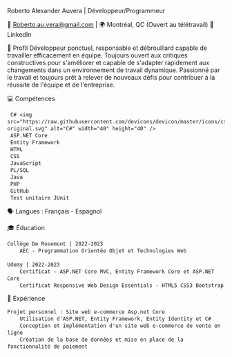 Roberto Alexander Auvera | Développeur/Programmeur

📧 Roberto.au.vera@gmail.com | 🌍 Montréal, QC (Ouvert au télétravail)
🔗 LinkedIn

👤 Profil
Développeur ponctuel, responsable et débrouillard capable de travailler efficacement en équipe. Toujours ouvert aux critiques constructives pour s'améliorer et capable de s'adapter rapidement aux changements dans un environnement de travail dynamique. Passionné par le travail et toujours prêt à relever de nouveaux défis pour contribuer à la réussite de l'équipe et de l'entreprise.

💻 Compétences

     C# <img src="https://raw.githubusercontent.com/devicons/devicon/master/icons/csharp/csharp-original.svg" alt="C#" width="40" height="40" />
     ASP.NET Core
     Entity Framework
     HTML 
     CSS
     JavaScript
     PL/SQL
     Java
     PHP
     GitHub
     Test unitaire JUnit
     
🗣️ Langues : Français - Espagnol

🎓 Éducation

    Collège De Rosemont | 2022-2023
        AEC - Programmation Orientée Objet et Technologies Web
        
    Udemy | 2022-2023
        Certificat - ASP.NET Core MVC, Entity Framework Core et ASP.NET Core
        Certificat Responsive Web Design Essentials - HTML5 CSS3 Bootstrap

🔨 Expérience

    Projet personnel : Site web e-commerce Asp.net Core
        Utilisation d'ASP.NET, Entity Framework, Entity Identity et C#
        Conception et implémentation d'un site web e-commerce de vente en ligne
        Création de la base de données et mise en place de la fonctionnalité de paiement
